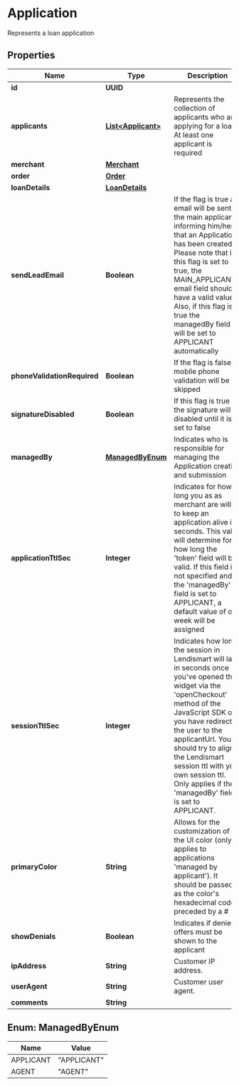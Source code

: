 

# Application

Represents a loan application

## Properties

| Name | Type | Description | Notes |
|------------ | ------------- | ------------- | -------------|
|**id** | **UUID** |  |  [optional] |
|**applicants** | [**List&lt;Applicant&gt;**](Applicant.md) | Represents the collection of applicants who are applying for a loan. At least one applicant is required |  [optional] |
|**merchant** | [**Merchant**](Merchant.md) |  |  |
|**order** | [**Order**](Order.md) |  |  [optional] |
|**loanDetails** | [**LoanDetails**](LoanDetails.md) |  |  [optional] |
|**sendLeadEmail** | **Boolean** | If the flag is true an email will be sent to the main applicant informing him/her that an Application has been created. Please note that if this flag is set to true,  the MAIN_APPLICANT&#39;s email field should have a valid value. Also, if this flag is true the managedBy field will be set to APPLICANT automatically |  [optional] |
|**phoneValidationRequired** | **Boolean** | If the flag is false mobile phone validation will be skipped |  [optional] |
|**signatureDisabled** | **Boolean** | If this flag is true the signature will be disabled until it is set to false |  [optional] |
|**managedBy** | [**ManagedByEnum**](#ManagedByEnum) | Indicates who is responsible for managing the Application creation and submission |  [optional] |
|**applicationTtlSec** | **Integer** | Indicates for how long you as as merchant are willing to keep an application alive in seconds. This value will determine for how long the &#39;token&#39; field will be valid. If this field is not specified and the &#39;managedBy&#39; field is set to APPLICANT, a default value of one week will be assigned |  [optional] |
|**sessionTtlSec** | **Integer** | Indicates how long the session in Lendismart will last in seconds once you&#39;ve opened the widget via the &#39;openCheckout&#39; method of the JavaScript SDK or you have redirected the user to the applicantUrl. You should try to align the Lendismart session ttl with you own session ttl. Only applies if the &#39;managedBy&#39; field is set to APPLICANT. |  [optional] |
|**primaryColor** | **String** | Allows for the customization of the UI color (only applies to applications &#39;managed by applicant&#39;). It should be passed as the color&#39;s hexadecimal code preceded by a # |  [optional] |
|**showDenials** | **Boolean** | Indicates if denied offers must be shown to the applicant |  [optional] |
|**ipAddress** | **String** | Customer IP address. |  [optional] |
|**userAgent** | **String** | Customer user agent. |  [optional] |
|**comments** | **String** |  |  [optional] |



## Enum: ManagedByEnum

| Name | Value |
|---- | -----|
| APPLICANT | &quot;APPLICANT&quot; |
| AGENT | &quot;AGENT&quot; |



